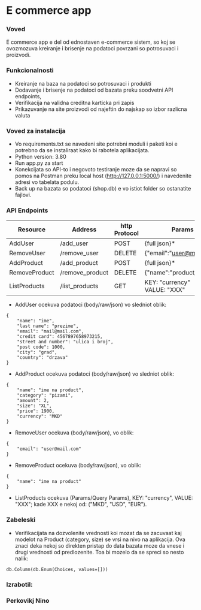 # E commerce app

### Voved

E commerce app e del od ednostaven e-commerce sistem,
so koj se ovozmozuva kreiranje i brisenje na podatoci povrzani
so potrosuvaci i proizvodi.

### Funkcionalnosti

* Kreiranje na baza na podatoci so potrosuvaci i produkti
* Dodavanje i brisenje na podatoci od bazata preku soodvetni
API endpoints,
* Verifikacija na validna creditna karticka pri zapis
* Prikazuvanje na site proizvodi od najeftin do najskap so izbor
razlicna valuta

### Voved za instalacija

* Vo requirements.txt se navedeni site potrebni moduli i paketi
koi e potrebno da se instaliraat kako bi rabotela aplikacijata.
* Python version: 3.80
* Run app.py za start
* Konekcijata so API-to i negovoto testiranje moze da se napravi
so pomos na Postman preku local host (http://127.0.0.1:5000/) 
i navedenite adresi vo tabelata podulu.
* Back up na bazata so podatoci (shop.db) e vo istiot folder
so ostanatite fajlovi.


### API Endpoints

| Resource      | Address         | http Protocol | Params                            |
|---------------|-----------------|---------------|-----------------------------------|
| AddUser       | /add_user       | POST          | {full json}*                      |
| RemoveUser    | /remove_user    | DELETE        | {"email":"user@mail.com"}         |
| AddProduct    | /add_product    | POST          | {full json}*                      |
| RemoveProduct | /remove_product | DELETE        | {"name":"product_name"}           |
| ListProducts  | /list_products  | GET           | KEY: "currency"<br/> VALUE: "XXX" |



* AddUser ocekuva podatoci (body/raw/json) vo sledniot oblik:
```commandline
{
    "name": "ime",
    "last name": "prezime",
    "email": "mail@mail.com",
    "credit card": 4567897658973215,
    "street and number": "ulica i broj",
    "post code": 1000,
    "city": "grad",
    "country": "drzava"
}

```
* AddProduct ocekuva podatoci (body/raw/json) vo sledniot oblik:
```commandline
{
    "name": "ime na product",
    "category": "pizami",
    "amount": 2,
    "size": "XL",
    "price": 1900,
    "currency": "MKD"
}
```
* RemoveUser ocekuva (body/raw/json), vo oblik:

```
{
    "email": "user@mail.com"
}
```
* RemoveProduct ocekuva (body/raw/json), vo oblik:
```commandline
{
    "name": "ime na product"
}
```


* ListProducts ocekuva (Params/Query Params), KEY: "currency", VALUE: "XXX";
kade XXX e nekoj od: ("MKD", "USD", "EUR").


### Zabeleski

* Verifikacijata na dozvolenite vrednosti koi mozat da se zacuvaat
kaj modelot na Product (category, size) se vrsi na nivo na aplikacija. 
Ova znaci deka nekoj so direkten pristap do data bazata moze da vnese i
drugi vrednosti od predlozenite. Toa bi mozelo da se spreci so nesto nalik:
```commandline
db.Column(db.Enum(Choices, values=[]))
```


### Izrabotil:
### Perkovikj Nino


